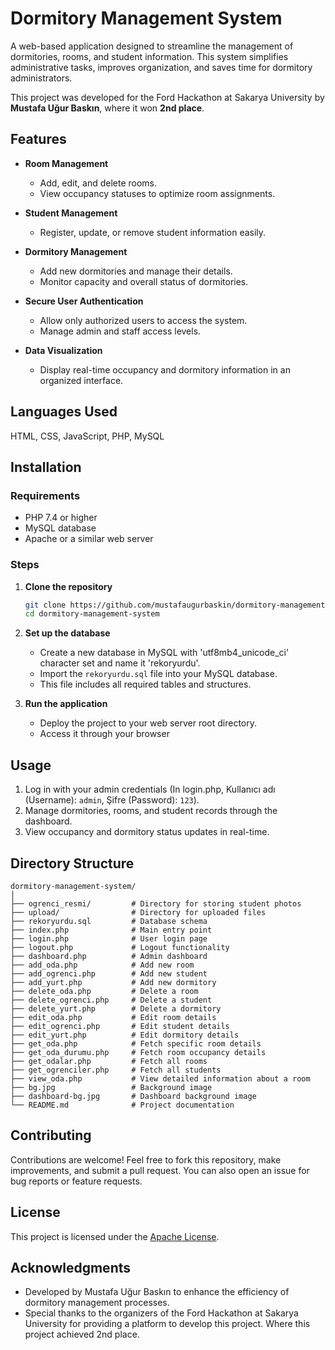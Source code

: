 # Dormitory Management System

A web-based application designed to streamline the management of dormitories, rooms, and student information. This system simplifies administrative tasks, improves organization, and saves time for dormitory administrators.

This project was developed for the Ford Hackathon at Sakarya University by **Mustafa Uğur Baskın**, where it won **2nd place**.

## Features

- **Room Management**
  - Add, edit, and delete rooms.
  - View occupancy statuses to optimize room assignments.

- **Student Management**
  - Register, update, or remove student information easily.

- **Dormitory Management**
  - Add new dormitories and manage their details.
  - Monitor capacity and overall status of dormitories.

- **Secure User Authentication**
  - Allow only authorized users to access the system.
  - Manage admin and staff access levels.

- **Data Visualization**
  - Display real-time occupancy and dormitory information in an organized interface.

## Languages Used

HTML, CSS, JavaScript, PHP, MySQL

## Installation

### Requirements

- PHP 7.4 or higher
- MySQL database
- Apache or a similar web server

### Steps

1. **Clone the repository**  
   ```bash
   git clone https://github.com/mustafaugurbaskin/dormitory-management-system.git
   cd dormitory-management-system
   ```

2. **Set up the database**
   - Create a new database in MySQL with 'utf8mb4_unicode_ci' character set and name it 'rekoryurdu'.
   - Import the `rekoryurdu.sql` file into your MySQL database.
   - This file includes all required tables and structures.

3. **Run the application**  
   - Deploy the project to your web server root directory.
   - Access it through your browser

## Usage

1. Log in with your admin credentials (In login.php, Kullanıcı adı (Username): `admin`, Şifre (Password): `123`).
2. Manage dormitories, rooms, and student records through the dashboard.
3. View occupancy and dormitory status updates in real-time.

## Directory Structure

```
dormitory-management-system/
│
├── ogrenci_resmi/         # Directory for storing student photos
├── upload/                # Directory for uploaded files
├── rekoryurdu.sql         # Database schema
├── index.php              # Main entry point
├── login.php              # User login page
├── logout.php             # Logout functionality
├── dashboard.php          # Admin dashboard
├── add_oda.php            # Add new room
├── add_ogrenci.php        # Add new student
├── add_yurt.php           # Add new dormitory
├── delete_oda.php         # Delete a room
├── delete_ogrenci.php     # Delete a student
├── delete_yurt.php        # Delete a dormitory
├── edit_oda.php           # Edit room details
├── edit_ogrenci.php       # Edit student details
├── edit_yurt.php          # Edit dormitory details
├── get_oda.php            # Fetch specific room details
├── get_oda_durumu.php     # Fetch room occupancy details
├── get_odalar.php         # Fetch all rooms
├── get_ogrenciler.php     # Fetch all students
├── view_oda.php           # View detailed information about a room
├── bg.jpg                 # Background image
├── dashboard-bg.jpg       # Dashboard background image
└── README.md              # Project documentation
```

## Contributing

Contributions are welcome! Feel free to fork this repository, make improvements, and submit a pull request. You can also open an issue for bug reports or feature requests.

## License

This project is licensed under the [Apache License](LICENSE).

## Acknowledgments

- Developed by Mustafa Uğur Baskın to enhance the efficiency of dormitory management processes.
- Special thanks to the organizers of the Ford Hackathon at Sakarya University for providing a platform to develop this project. Where this project achieved 2nd place.
